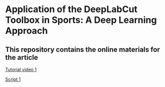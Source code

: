 # Application of the DeepLabCut Toolbox in Sports: A Deep Learning Approach
## This repository contains the online materials for the article


[Tutorial video 1](https://youtu.be/7Prv_8zBTi4)

[Script 1](https://github.com/apolinario-souza/DeepLabCut_sports/blob/main/script_1.py)
